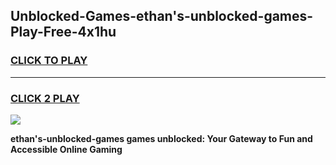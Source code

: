 
## Unblocked-Games-ethan's-unblocked-games-Play-Free-4x1hu
<h3>
<a href="https://premium76.site?title=ethan's-unblocked-games&ref=18A1">CLICK TO PLAY</a></h3>
<hr>

<h3>
<a href="https://premium76.site?title=ethan's-unblocked-games&ref=18A1">CLICK 2 PLAY</a>
  
</h3>

<a href="https://premium76.site?title=ethan's-unblocked-games&ref=18A1"><img src="https://clearcache.store/games.png"></a>


**ethan's-unblocked-games games unblocked: Your Gateway to Fun and Accessible Online Gaming**
